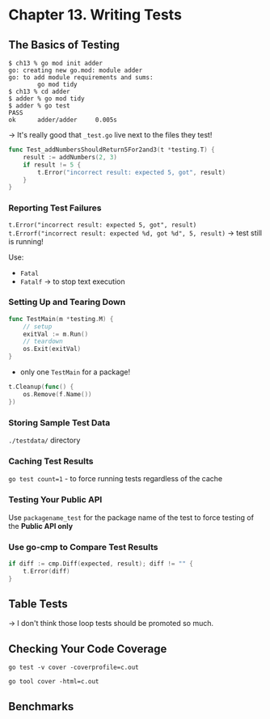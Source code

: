 # Chapter 13. Writing Tests

## The Basics of Testing

```
$ ch13 % go mod init adder
go: creating new go.mod: module adder
go: to add module requirements and sums:
        go mod tidy
$ ch13 % cd adder 
$ adder % go mod tidy
$ adder % go test
PASS
ok      adder/adder     0.005s
```

-> It's really good that `_test.go` live next to the files they test!

```go
func Test_addNumbersShouldReturn5For2and3(t *testing.T) {
	result := addNumbers(2, 3)
	if result != 5 {
		t.Error("incorrect result: expected 5, got", result)
	}
}
```

### Reporting Test Failures

`t.Error("incorrect result: expected 5, got", result)`
`t.Errorf("incorrect result: expected %d, got %d", 5, result)`
-> test still is running!

Use:
* `Fatal`
* `Fatalf`
-> to stop text execution

### Setting Up and Tearing Down

```go
func TestMain(m *testing.M) {
    // setup
    exitVal := m.Run()
    // teardown
    os.Exit(exitVal)
}
```

* only one `TestMain` for a package!

```go
t.Cleanup(func() {
    os.Remove(f.Name())
})
```

### Storing Sample Test Data

`./testdata/` directory

### Caching Test Results

`go test count=1` - to force running tests regardless of the cache

### Testing Your Public API

Use `packagename_test` for the package name of the test to force testing of the **Public API only**

### Use go-cmp to Compare Test Results

```go
if diff := cmp.Diff(expected, result); diff != "" {
    t.Error(diff)
}
```

## Table Tests

-> I don't think those loop tests should be promoted so much.

## Checking Your Code Coverage

`go test -v cover -coverprofile=c.out`

`go tool cover -html=c.out`

## Benchmarks



